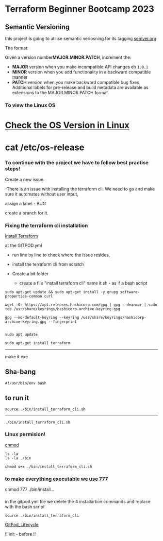 # Terraform Beginner Bootcamp 2023

## Semantic Versioning

this project is going to utilise semantic veriosning for its tagging
[semver.org](https://semver.org/)

The format:




Given a version number**MAJOR.MINOR.PATCH**, increment the:

- **MAJOR** version when you make incompatible API changes eh `1.0.1`
- **MINOR** version when you add functionality in a backward compatible manner
- **PATCH** version when you make backward compatible bug fixes
Additional labels for pre-release and build metadata are available as extensions to the MAJOR.MINOR.PATCH format.

### To view the Linux OS 
[Check the OS Version in Linux](https://www.geeksforgeeks.org/how-to-check-the-os-version-in-linux/)
============================================
cat /etc/os-release
============================================
### To continue with the project we have to follow best practise steps!
Create a new issue.

-There is an issue with installing the terraform cli.
We need to go and make sure it automates without user input,

assign a label - BUG



create a branch for it.

### Fixing the terraform cli installation
[Install Terraform](https://developer.hashicorp.com/terraform/tutorials/aws-get-started/install-cli)

at the GITPOD.yml
- run line by line to check where the issue resides,

- install the terraform cli from scratch
- Create a bit folder
	- create a file "install terraform cli"
	name it sh - as if a bash script

```
sudo apt-get update && sudo apt-get install -y gnupg software-properties-common curl

wget -O- https://apt.releases.hashicorp.com/gpg | gpg --dearmor | sudo tee /usr/share/keyrings/hashicorp-archive-keyring.gpg

gpg --no-default-keyring --keyring /usr/share/keyrings/hashicorp-archive-keyring.gpg --fingerprint


sudo apt update

sudo apt-get install terraform
```

---------------------------------------------------------------
make it exe
## Sha-bang
```
#!/usr/bin/env bash
```
to run it
---
```
source ./bin/install_terraform_cli.sh
```
---
```
./bin/install_terraform_cli.sh
```

### Linux permision!
[chmod](https://en.wikipedia.org/wiki/Chmod)
```
ls -la
ls -la ./bin

chmod u+x ./bin/install_terraform_cli.sh

```
### to make everything executable we use 777
chmod 777 ./bin/install...

###
in the gitpod.yml file we delete the 4 installartion commands and replace with the bash script

```
source ./bin/install_terraform_cli
```
[GitPod_Lifecycle](https://www.gitpod.io/docs/configure/workspaces/tasks)

!!
init - before 
!!